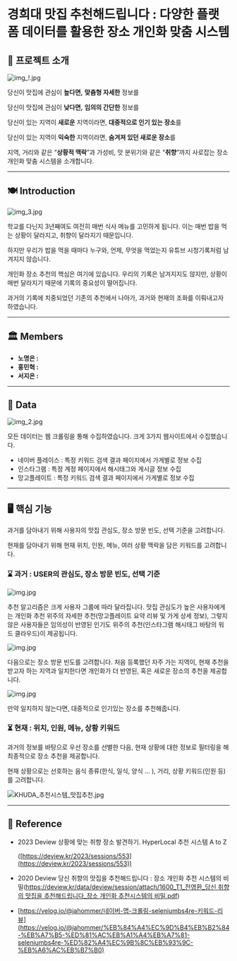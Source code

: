 # 경희대 맛집 추천해드립니다 : 다양한 플랫폼 데이터를 활용한 장소 개인화 맞춤 시스템

## **📑** 프로젝트 소개

![img_!.jpg](README%20md%20%E1%84%8C%E1%85%A1%E1%86%A8%E1%84%89%E1%85%A5%E1%86%BC%2073d729218fd848a0a8f9c8c0819cea69/img_!.jpg)

당신이 맛집에 관심이 **높다면,** **맞춤형 자세한** 정보를 

당신이 맛집에 관심이 **낮다면,** **임의의 간단한** 정보를 

당신이 있는 지역이 **새로운** 지역이라면, **대중적으로 인기 있는 장소**를 

당신이 있는 지역이 **익숙한** 지역이라면, **숨겨져 있던 새로운 장소**를

지역, 거리와 같은 “**상황적 맥락**”과 가성비, 맛 분위기와 같은 “**취향**”까지 사로잡는 장소 개인화 맞춤 시스템을 소개합니다. 

---

## 🍽️ Introduction

![img_3.jpg](README%20md%20%E1%84%8C%E1%85%A1%E1%86%A8%E1%84%89%E1%85%A5%E1%86%BC%2073d729218fd848a0a8f9c8c0819cea69/img_3.jpg)

학교를 다닌지 3년째여도 여전히 매번 식사 메뉴를 고민하게 됩니다. 이는 매번 밥을 먹는 상황이 달라지고, 취향이 달라지기 때문입니다. 

하지만 우리가 밥을 먹을 때마다 누구와, 언제, 무엇을 먹었는지 유튜브 시청기록처럼 남겨지지 않습니다. 

개인화 장소 추천의 핵심은 여기에 있습니다. 우리의 기록은 남겨지지도 않지만, 상황이 매번 달라지기 때문에 기록의 중요성이 떨어집니다. 

과거의 기록에 치중되었던 기존의 추천에서 나아가, 과거와 현재의 조화를 이뤄내고자 하였습니다.

---

## 🏛️ Members

- **노명은 :**
- **홍민혁 :**
- **서지은 :**

---

## 📑 Data

![img_2.jpg](README%20md%20%E1%84%8C%E1%85%A1%E1%86%A8%E1%84%89%E1%85%A5%E1%86%BC%2073d729218fd848a0a8f9c8c0819cea69/img_2.jpg)

모든 데이터는 웹 크롤링을 통해 수집하였습니다. 크게 3가지 웹사이트에서 수집했습니다.

- 네이버 플레이스 : 특정 키워드 검색 결과 페이지에서 가게별로 정보 수집
- 인스타그램 : 특정 계정 페이지에서 해시태그와 게시글 정보 수집
- 망고플레이트 : 특정 키워드 검색 결과 페이지에서 가게별로 정보 수집

---

## 🖥️ 핵심 기능

과거를 담아내기 위해 사용자의 맛집 관심도, 장소 방문 빈도, 선택 기준을 고려합니다. 

현재를 담아내기 위해 현재 위치, 인원, 메뉴, 여러 상황 맥락을 담은 키워드를 고려합니다. 

### ⌛️ 과거 : USER의 관심도, 장소 방문 빈도, 선택 기준

![img.jpg](README%20md%20%E1%84%8C%E1%85%A1%E1%86%A8%E1%84%89%E1%85%A5%E1%86%BC%2073d729218fd848a0a8f9c8c0819cea69/img.jpg)

추천 알고리즘은 크게 사용자 그룹에 따라 달라집니다. 맛집 관심도가 높은 사용자에게는 개인화 추천 위주의 자세한 추천(망고플레이트 요약 리뷰 및 가게 상세 정보), 그렇지 않은 사용자들은 임의성이 반영된 인기도 위주의 추천(인스타그램 해시태그 바탕의 워드 클라우드)이 제공됩니다.

![img.jpg](README%20md%20%E1%84%8C%E1%85%A1%E1%86%A8%E1%84%89%E1%85%A5%E1%86%BC%2073d729218fd848a0a8f9c8c0819cea69/img%201.jpg)

다음으로는 장소 방문 빈도를 고려합니다. 처음 등록했던 자주 가는 지역이, 현재 추천을 받고자 하는 지역과 일치한다면 개인화가 더 반영된, 혹은 새로운 장소의 추천을 제공합니다.

![img.jpg](README%20md%20%E1%84%8C%E1%85%A1%E1%86%A8%E1%84%89%E1%85%A5%E1%86%BC%2073d729218fd848a0a8f9c8c0819cea69/img%202.jpg)

만약 일치하지 않는다면, 대중적으로 인기있는 장소를 추천해줍니다. 

### ⏳ 현재 : 위치, 인원, 메뉴, 상황 키워드

과거의 정보를 바탕으로 우선 장소를 선별한 다음, 현재 상황에 대한 정보로 필터링을 해 최종적으로 장소 추천을 제공합니다. 

현재 상황으로는 선호하는 음식 종류(한식, 일식, 양식 … ), 거리, 상황 키워드(인원 등)를 고려합니다.

![KHUDA_추천시스템_맛집추천.jpg](README%20md%20%E1%84%8C%E1%85%A1%E1%86%A8%E1%84%89%E1%85%A5%E1%86%BC%2073d729218fd848a0a8f9c8c0819cea69/KHUDA_%25E1%2584%258E%25E1%2585%25AE%25E1%2584%258E%25E1%2585%25A5%25E1%2586%25AB%25E1%2584%2589%25E1%2585%25B5%25E1%2584%2589%25E1%2585%25B3%25E1%2584%2590%25E1%2585%25A6%25E1%2586%25B7_%25E1%2584%2586%25E1%2585%25A1%25E1%2586%25BA%25E1%2584%258C%25E1%2585%25B5%25E1%2586%25B8%25E1%2584%258E%25E1%2585%25AE%25E1%2584%258E%25E1%2585%25A5%25E1%2586%25AB.jpg)

---

## 🔎 Reference

- 2023 Deview 상황에 맞는 취향 장소 발견하기. HyperLocal 추천 시스템 A to Z
    
    ([https://deview.kr/2023/sessions/553](https://deview.kr/2023/sessions/553))
    
- 2020 Deview 당신 취향의 맛집을 추천해드립니다 : 장소 개인화 추천 시스템의 비밀([https://deview.kr/data/deview/session/attach/1600_T1_전영환_당신 취향의 맛집을 추천해드립니다_장소 개인화 추천시스템의 비밀.pdf](https://deview.kr/data/deview/session/attach/1600_T1_%EC%A0%84%EC%98%81%ED%99%98_%EB%8B%B9%EC%8B%A0%20%EC%B7%A8%ED%96%A5%EC%9D%98%20%EB%A7%9B%EC%A7%91%EC%9D%84%20%EC%B6%94%EC%B2%9C%ED%95%B4%EB%93%9C%EB%A6%BD%EB%8B%88%EB%8B%A4_%EC%9E%A5%EC%86%8C%20%EA%B0%9C%EC%9D%B8%ED%99%94%20%EC%B6%94%EC%B2%9C%EC%8B%9C%EC%8A%A4%ED%85%9C%EC%9D%98%20%EB%B9%84%EB%B0%80.pdf))
- [https://velog.io/@jahommer/네이버-맵-크롤링-seleniumbs4re-키워드-리뷰](https://velog.io/@jahommer/%EB%84%A4%EC%9D%B4%EB%B2%84-%EB%A7%B5-%ED%81%AC%EB%A1%A4%EB%A7%81-seleniumbs4re-%ED%82%A4%EC%9B%8C%EB%93%9C-%EB%A6%AC%EB%B7%B0)
